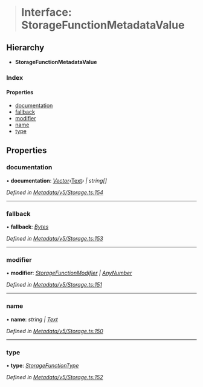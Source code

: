 > # Interface: StorageFunctionMetadataValue

## Hierarchy

* **StorageFunctionMetadataValue**

### Index

#### Properties

* [documentation](_metadata_v5_storage_.storagefunctionmetadatavalue.md#documentation)
* [fallback](_metadata_v5_storage_.storagefunctionmetadatavalue.md#fallback)
* [modifier](_metadata_v5_storage_.storagefunctionmetadatavalue.md#modifier)
* [name](_metadata_v5_storage_.storagefunctionmetadatavalue.md#name)
* [type](_metadata_v5_storage_.storagefunctionmetadatavalue.md#type)

## Properties

###  documentation

• **documentation**: *[Vector](../classes/_codec_vector_.vector.md)‹*[Text](../classes/_primitive_text_.text.md)*› | string[]*

*Defined in [Metadata/v5/Storage.ts:154](https://github.com/polkadot-js/api/blob/0196829/packages/types/src/Metadata/v5/Storage.ts#L154)*

___

###  fallback

• **fallback**: *[Bytes](../classes/_primitive_bytes_.bytes.md)*

*Defined in [Metadata/v5/Storage.ts:153](https://github.com/polkadot-js/api/blob/0196829/packages/types/src/Metadata/v5/Storage.ts#L153)*

___

###  modifier

• **modifier**: *[StorageFunctionModifier](../classes/_metadata_v0_storage_.storagefunctionmodifier.md) | [AnyNumber](../modules/_types_.md#anynumber)*

*Defined in [Metadata/v5/Storage.ts:151](https://github.com/polkadot-js/api/blob/0196829/packages/types/src/Metadata/v5/Storage.ts#L151)*

___

###  name

• **name**: *string | [Text](../classes/_primitive_text_.text.md)*

*Defined in [Metadata/v5/Storage.ts:150](https://github.com/polkadot-js/api/blob/0196829/packages/types/src/Metadata/v5/Storage.ts#L150)*

___

###  type

• **type**: *[StorageFunctionType](../classes/_metadata_v5_storage_.storagefunctiontype.md)*

*Defined in [Metadata/v5/Storage.ts:152](https://github.com/polkadot-js/api/blob/0196829/packages/types/src/Metadata/v5/Storage.ts#L152)*